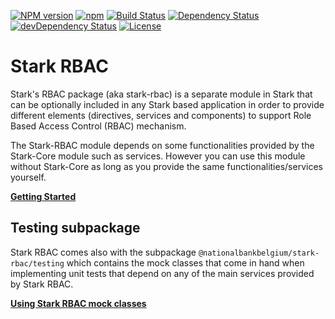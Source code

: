 [![NPM version](https://img.shields.io/npm/v/@nationalbankbelgium/stark-rbac.svg)](https://www.npmjs.com/package/@nationalbankbelgium/stark-rbac)
[![npm](https://img.shields.io/npm/dm/@nationalbankbelgium/stark-rbac.svg)](https://www.npmjs.com/package/@nationalbankbelgium/stark-rbac)
[![Build Status](https://travis-ci.org/NationalBankBelgium/stark.svg?branch=master)](https://travis-ci.org/NationalBankBelgium/stark)
[![Dependency Status](https://david-dm.org/NationalBankBelgium/stark-rbac.svg)](https://david-dm.org/NationalBankBelgium/stark-rbac)
[![devDependency Status](https://david-dm.org/NationalBankBelgium/stark-rbac/dev-status.svg)](https://david-dm.org/NationalBankBelgium/stark-rbac#info=devDependencies)
[![License](https://img.shields.io/cocoapods/l/AFNetworking.svg)](LICENSE)

# Stark RBAC

Stark's RBAC package (aka stark-rbac) is a separate module in Stark that can be optionally included in any Stark based application in order to provide different elements
(directives, services and components) to support Role Based Access Control (RBAC) mechanism.

The Stark-RBAC module depends on some functionalities provided by the Stark-Core module such as services. However you can use this module without Stark-Core
as long as you provide the same functionalities/services yourself.

**[Getting Started](https://stark.nbb.be/api-docs/stark-rbac/latest/additional-documentation/getting-started.html)**

## Testing subpackage

Stark RBAC comes also with the subpackage `@nationalbankbelgium/stark-rbac/testing` which contains the mock classes that come in hand
when implementing unit tests that depend on any of the main services provided by Stark RBAC.

**[Using Stark RBAC mock classes](https://stark.nbb.be/api-docs/stark-rbac/latest/additional-documentation/testing-subpackage.html)**
